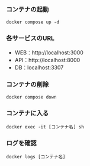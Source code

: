 ### コンテナの起動
```
docker compose up -d
```
### 各サービスのURL
- WEB：http://localhost:3000
- API：http://localhost:8000
- DB：localhost:3307

### コンテナの削除
```
docker compose down
```
### コンテナに入る
```
docker exec -it [コンテナ名] sh
```
### ログを確認
```
docker logs [コンテナ名]
```
